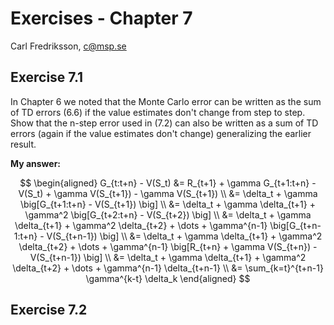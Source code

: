 # Exercises - Chapter 7

Carl Fredriksson, c@msp.se

## Exercise 7.1

In Chapter 6 we noted that the Monte Carlo error can be written as the sum of TD errors (6.6) if the value estimates don't change from step to step. Show that the n-step error used in (7.2) can also be written as a sum of TD errors (again if the value estimates don't change) generalizing the earlier result.

**My answer:**

$$
\begin{aligned}
G_{t:t+n} - V(S_t) &= R_{t+1} + \gamma G_{t+1:t+n} - V(S_t) + \gamma V(S_{t+1}) - \gamma V(S_{t+1}) \\
&= \delta_t + \gamma \big[G_{t+1:t+n} - V(S_{t+1}) \big] \\
&= \delta_t + \gamma \delta_{t+1} + \gamma^2 \big[G_{t+2:t+n} - V(S_{t+2}) \big]  \\ 
&= \delta_t + \gamma \delta_{t+1} + \gamma^2 \delta_{t+2} + \dots + \gamma^{n-1} \big[G_{t+n-1:t+n} - V(S_{t+n-1}) \big] \\
&= \delta_t + \gamma \delta_{t+1} + \gamma^2 \delta_{t+2} + \dots + \gamma^{n-1} \big[R_{t+n} + \gamma V(S_{t+n}) - V(S_{t+n-1}) \big] \\
&= \delta_t + \gamma \delta_{t+1} + \gamma^2 \delta_{t+2} + \dots + \gamma^{n-1} \delta_{t+n-1} \\
&= \sum_{k=t}^{t+n-1} \gamma^{k-t} \delta_k
\end{aligned}
$$

## Exercise 7.2
